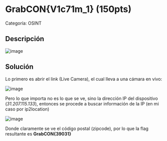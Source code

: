 # GrabCON{V1c71m_1} (150pts)
Categoría: OSINT
## Descripción

![image](https://user-images.githubusercontent.com/66751764/132142766-c3b3b38b-4fc8-41c3-b355-001d80d8140e.png)

## Solución

Lo primero es abrir el link (Live Camera), el cual lleva a una cámara en vivo:

![image](https://user-images.githubusercontent.com/66751764/132142757-5c5ae392-1458-44a9-acb9-cc2d16f6bc07.png)

Pero lo que importa no es lo que se ve, sino la dirección IP del dispositivo (*31.207.115.133*), entonces se procede a buscar información de la IP (en mi caso por ip2location)

![image](https://user-images.githubusercontent.com/66751764/132142761-82fba7c2-9918-4177-81af-eb6228e1b8d6.png)

Donde claramente se ve el código postal (zipcode), por lo que la flag resultante es **GrabCON{39031}**
